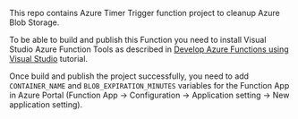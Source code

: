 This repo contains Azure Timer Trigger function project to cleanup Azure Blob Storage.

To be able to build and publish this Function you need to install Visual Studio Azure Function Tools as described in [Develop Azure Functions using Visual Studio](https://docs.microsoft.com/en-us/azure/azure-functions/functions-develop-vs) tutorial.

Once build and publish the project successfully, you need to add `CONTAINER_NAME` and `BLOB_EXPIRATION_MINUTES` variables for the Function App in Azure Portal (Function App -> Configuration -> Application setting -> New application setting).
